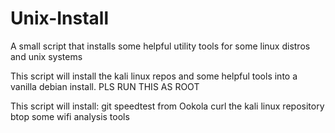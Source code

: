# Unix-Install
A small script that installs some helpful utility tools for some linux distros and unix systems

This script will install the kali linux repos and some helpful tools into a vanilla debian install.
PLS RUN THIS AS ROOT

This script will install:
git
speedtest from Ookola
curl
the kali linux repository 
btop
some wifi analysis tools
